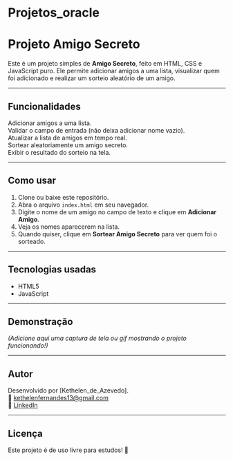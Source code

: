 # Projetos_oracle

# Projeto Amigo Secreto

Este é um projeto simples de **Amigo Secreto**, feito em HTML, CSS e JavaScript puro. Ele permite adicionar amigos a uma lista, visualizar quem foi adicionado e realizar um sorteio aleatório de um amigo.

---

## **Funcionalidades**

Adicionar amigos a uma lista.  
Validar o campo de entrada (não deixa adicionar nome vazio).  
Atualizar a lista de amigos em tempo real.  
Sortear aleatoriamente um amigo secreto.  
Exibir o resultado do sorteio na tela.

---

## **Como usar**

1. Clone ou baixe este repositório.  
2. Abra o arquivo `index.html` em seu navegador.  
3. Digite o nome de um amigo no campo de texto e clique em **Adicionar Amigo**.  
4. Veja os nomes aparecerem na lista.  
5. Quando quiser, clique em **Sortear Amigo Secreto** para ver quem foi o sorteado.

---

## **Tecnologias usadas**

- HTML5
- JavaScript

---

## **Demonstração**

*(Adicione aqui uma captura de tela ou gif mostrando o projeto funcionando!)*

---

## **Autor**

Desenvolvido por [Kethelen_de_Azevedo].  
📧 kethelenfernandes13@gmail.com  
🔗 [LinkedIn](https://www.linkedin.com/in/kethelendeazevedo)

---

## **Licença**

Este projeto é de uso livre para estudos! 🎉

